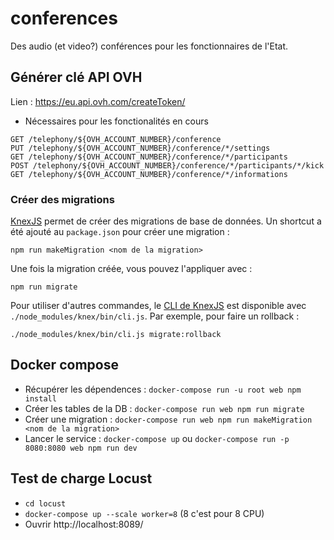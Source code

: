 # conferences
Des audio (et video?) conférences pour les fonctionnaires de l'Etat.


## Générer clé API OVH

Lien : https://eu.api.ovh.com/createToken/

- Nécessaires pour les fonctionalités en cours
```
GET /telephony/${OVH_ACCOUNT_NUMBER}/conference
PUT /telephony/${OVH_ACCOUNT_NUMBER}/conference/*/settings
GET /telephony/${OVH_ACCOUNT_NUMBER}/conference/*/participants
POST /telephony/${OVH_ACCOUNT_NUMBER}/conference/*/participants/*/kick
GET /telephony/${OVH_ACCOUNT_NUMBER}/conference/*/informations
```


### Créer des migrations
[KnexJS](http://knexjs.org/#Migrations) permet de créer des migrations de base de données. Un shortcut a été ajouté au `package.json` pour créer une migration :

```
npm run makeMigration <nom de la migration>
```

Une fois la migration créée, vous pouvez l'appliquer avec :

```
npm run migrate
```

Pour utiliser d'autres commandes, le [CLI de KnexJS](http://knexjs.org/#Migrations) est disponible avec `./node_modules/knex/bin/cli.js`. Par exemple, pour faire un rollback :

```
./node_modules/knex/bin/cli.js migrate:rollback
```

## Docker compose

- Récupérer les dépendences : `docker-compose run -u root web npm install`
- Créer les tables de la DB : `docker-compose run web npm run migrate`
- Créer une migration : `docker-compose run web npm run makeMigration <nom de la migration>`
- Lancer le service : `docker-compose up` ou `docker-compose run -p 8080:8080 web npm run dev`

## Test de charge Locust

- `cd locust`
- `docker-compose up --scale worker=8` (8 c'est pour 8 CPU)
- Ouvrir http://localhost:8089/
